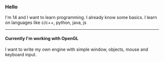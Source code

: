 ### Hello

I'm 14 and I want to learn programming.
I already know some basics. I learn on languages like c/c++, python, java, js
<hr>

#### Currently I'm working with OpenGL
I want to write my own engine with simple window, objects, mouse and keyboard input.

<!--[![My Skills](https://skillicons.dev/icons?i=c,cpp,py)](https://skillicons.dev)-->
